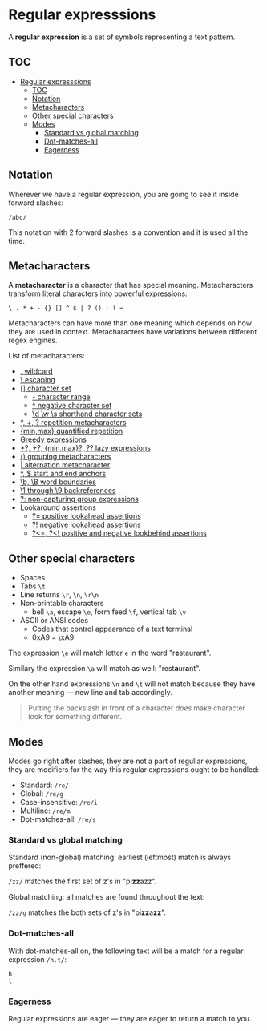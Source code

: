 # Regular expresssions

A **regular expression** is a set of symbols representing a text pattern.

## TOC

- [Regular expresssions](#regular-expresssions)
  - [TOC](#toc)
  - [Notation](#notation)
  - [Metacharacters](#metacharacters)
  - [Other special characters](#other-special-characters)
  - [Modes](#modes)
    - [Standard vs global matching](#standard-vs-global-matching)
    - [Dot-matches-all](#dot-matches-all)
    - [Eagerness](#eagerness)

## Notation

Wherever we have a regular expression, you are going to see it inside forward slashes:

```text
/abc/
```

This notation with 2 forward slashes is a convention and it is used all the time.

## Metacharacters

A **metacharacter** is a character that has special meaning. Metacharacters transform literal characters into powerful expressions:

```text
\ . * + - {} [] ^ $ | ? () : ! =
```

Metacharacters can have more than one meaning which depends on how they are used in context. Metacharacters have variations between different regex engines.

List of metacharacters:

- [. wildcard](wildcard.md)
- [\ escaping](escaping.md)
- [[] character set](set.md)
  - [- character range](range.md)
  - [^ negative character set](negative%20set.md)
  - [\d \w \s shorthand character sets](shorthand%20sets.md)
- [*, +, ? repetition metacharacters](repetition.md)
- [{min,max} quantified repetition](quantified%20repetition.md)
- [Greedy expressions](greedy%20expressions.md)
- [*?, +?, {min,max}?, ?? lazy expressions](lazy%20expressions.md)
- [() grouping metacharacters](grouping.md)
- [| alternation metacharacter](alternation.md)
- [^, $ start and end anchors](start%20and%20end%20anchors.md)
- [\b, \B word boundaries](word%20boundaries.md)
- [\1 through \9 backreferences](backreferences.md)
- [?: non-capturing group expressions](non-capturing.md)
- Lookaround assertions
  - [?= positive lookahead assertions](positive%20lookahead%20assertions.md)
  - [?! negative lookahead assertions](negative%20lookahead%20assertions.md)
  - [?<=, ?<! positive and negative lookbehind assertions](lookbehind%20assertions.md)

## Other special characters

- Spaces
- Tabs `\t`
- Line returns `\r`, `\n`, `\r\n`
- Non-printable characters
  - bell `\a`, escape `\e`, form feed `\f`, vertical tab `\v`
- ASCII or ANSI codes
  - Codes that control appearance of a text terminal
  - 0xA9 = \xA9

The expression `\e` will match letter `e` in the word "r**e**staurant".

Similary the expression `\a` will match as well: "rest**a**ur**a**nt".

On the other hand expressions `\n` and `\t` will not match because they have another meaning — new line and tab accordingly.

> Putting the backslash in front of a character *does* make character look for something different.

## Modes

Modes go right after slashes, they are not a part of regullar expressions, they are modifiers for the way this regular expressions ought to be handled:

- Standard: `/re/`
- Global: `/re/g`
- Case-insensitive: `/re/i`
- Multiline: `/re/m`
- Dot-matches-all: `/re/s`

### Standard vs global matching

Standard (non-global) matching: earliest (leftmost) match is always preffered:

`/zz/` matches the first set of z's in "pi**zz**azz".

Global matching: all matches are found throughout the text:

`/zz/g` matches the both sets of z's in "pi**zz**a**zz**".

### Dot-matches-all

With dot-matches-all on, the following text will be a match for a regular expression `/h.t/`:

```text
h
t
```

### Eagerness

Regular expressions are eager — they are eager to return a match to you.
